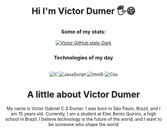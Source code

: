 # <p align="center">  Hi I'm Victor Dumer 🖐️😄</p>

<div align="center">
  
  ### Some of my stats:
  

[![Victor GitHub stats-Dark](https://github-readme-stats.vercel.app/api?username=VictorDumer&show_icons=true&theme=dark#gh-dark-mode-only)](https://github.com/anuraghazra/github-readme-stats#gh-dark-mode-only)

##
</div>

<h3 align="center"> <strong>Technologies of my day</strong> </h3>
<div align="center",style="Display: Inline_block"><br>
  <img align="center" alt="C" src="https://img.shields.io/badge/C-00599C?style=for-the-badge&logo=c&logoColor=white" />
  <img align="center" alt="JavaScript" src="https://img.shields.io/badge/JavaScript-323330?style=for-the-badge&logo=javascript&logoColor=F7DF1E" />
  <img align="center" alt="html5" src="https://img.shields.io/badge/HTML5-E34F26?style=for-the-badge&logo=html5&logoColor=white" />
  <img align="center" alt="Css" src="https://img.shields.io/badge/CSS3-1572B6?style=for-the-badge&logo=css3&logoColor=white" />
</div>

##

<div>
  
  <h1 align="center"> A little about Victor Dumer</h1>
  
  <p align="center"> My name is Victor Gabriel C.S Dumer. I was born in São Paulo, Brazil, and I am 15 years old. Currently, I am a student at Etec Bento Quirino, a high school in Brazil. I believe technology is the future of the world, and I want to be someone who shape the world</p>

</div>
